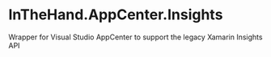 # InTheHand.AppCenter.Insights
Wrapper for Visual Studio AppCenter to support the legacy Xamarin Insights API
